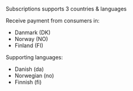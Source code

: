 Subscriptions supports 3 countries & languages

Receive payment from consumers in:
- Danmark (DK)
- Norway (NO)
- Finland (FI)

Supporting languages:
- Danish (da)
- Norwegian (no)
- Finnish (fi)

